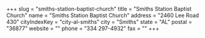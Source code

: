 +++
slug = "smiths-station-baptist-church"
title = "Smiths Station Baptist Church"
name = "Smiths Station Baptist Church"
address = "2460 Lee Road 430"
cityIndexKey = "city-al-smiths"
city = "Smiths"
state = "AL"
postal = "36877"
website = ""
phone = "334 297-4932"
fax = ""
+++
